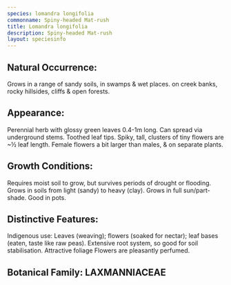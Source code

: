 ```yaml
---
species: lomandra longifolia
commonname: Spiny-headed Mat-rush
title: Lomandra longifolia
description: Spiny-headed Mat-rush
layout: speciesinfo
---
```


## Natural Occurrence:
Grows in a range of sandy soils, in swamps & wet places.
on creek banks, rocky hillsides, cliffs & open forests.

## Appearance:
Perennial herb with glossy green leaves 0.4-1m long. Can
spread via underground stems. Toothed leaf tips. Spiky,
tall, clusters of tiny flowers are ~½ leaf length. Female
flowers a bit larger than males, & on separate plants.

## Growth Conditions:
Requires moist soil to grow, but
survives periods of drought or
flooding. Grows in soils from light
(sandy) to heavy (clay). Grows in
full sun/part-shade. Good in pots.

## Distinctive Features:
Indigenous use: Leaves (weaving); flowers (soaked for
nectar); leaf bases (eaten, taste like raw peas). Extensive
root system, so good for soil stabilisation. Attractive foliage
Flowers are pleasantly perfumed.

## Botanical Family: LAXMANNIACEAE
